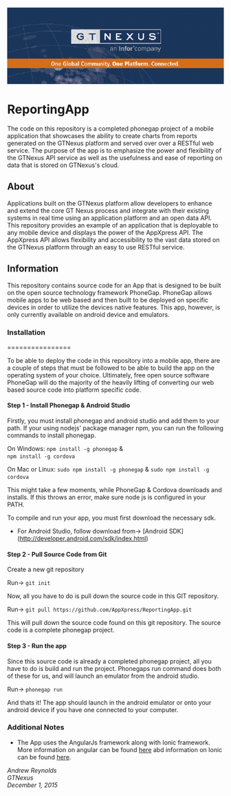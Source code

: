 ![GT Nexus](https://github.com/AppXpress/ToDoListMobileApp/blob/master/images/GT%20Nexus%20Inbox%20Header.jpg)

ReportingApp
==============

The code on this repository is a completed phonegap project of a mobile application that showcases the ability to
create charts from reports generated on the GTNexus platform and served over over a RESTful web service. The purpose
of the app is to emphasize the power and flexibility of the GTNexus API service as well as the usefulness and ease
of reporting on data that is stored on GTNexus's cloud. 

## About

Applications built on the GTNexus platform allow developers
to enhance and extend the core GT Nexus process and integrate 
with their existing systems in real time using an application 
platform and an open data API. This repository provides an example
of an application that is deployable to any mobile device and 
displays the power of the AppXpress API. The AppXpress API allows
flexibility and accessibility to the vast data stored on the GTNexus
platform through an easy to use RESTful service. 

## Information

This repository contains source code for an App that is designed to
be built on the open source technology framework PhoneGap. PhoneGap allows
mobile apps to be web based and then built to be deployed on specific 
devices in order to utilize the devices native features. This app, however, is
only currently available on android device and emulators.

### Installation
================

To be able to deploy the code in this repository into a mobile app, 
there are a couple of steps that must be followed to be able to build the 
app on the operating system of your choice. Ultimately, free 
open source software PhoneGap will do the majority of the heavily lifting 
of converting our web based source code into platform specific code.

	
#### Step 1 - Install Phonegap & Android Studio 

Firstly, you must install phonegap and android studio and add them to your path. If your using nodejs' package
manager npm, you can run the following commands to install phonegap.
 
On Windows:           `npm install -g phonegap`
                      &    
                      `npm install -g cordova`

On Mac or Linux:      `sudo npm install -g phonegap`
                      &
					  `sudo npm install -g cordova`

This might take a few moments, while PhoneGap & Cordova downloads and installs. If this throws an error,
make sure node js is configured in your PATH.

To compile and run your app, you must first download the necessary sdk.

* For Android Studio, follow download from->        [Android SDK] (http://developer.android.com/sdk/index.html)


#### Step 2 - Pull Source Code from Git

Create a new git repository

Run->     `git init`

Now, all you have to do is pull down the source code in this GIT repository. 

Run->      `git pull https://github.com/AppXpress/ReportingApp.git`

This will pull down the source code found on this git repository. The source code is a complete
phonegap project.

#### Step 3 - Run the app

Since this source code is already a completed phonegap project, all you have to do is build and run the
project. Phonegaps run command does both of these for us, and will launch an emulator from the android studio.

Run->      `phonegap run`

And thats it! The app should launch in the android emulator or onto your android device if you have one connected
to your computer. 

### Additional Notes

- The App uses the AngularJs framework along with Ionic framework. More information on angular can be found [here](https://angularjs.org/) abd
information on Ionic can be found [here](http://ionicframework.com/docs/).


*Andrew Reynolds* <br>
*GTNexus* <br>
*December 1, 2015* <br>
 


